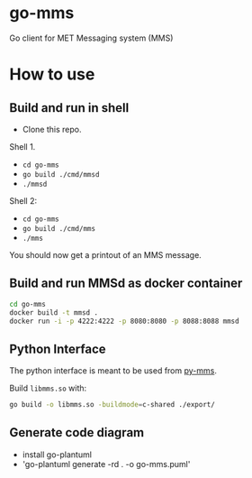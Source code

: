 # go-mms
Go client for MET Messaging system (MMS)


# How to use
## Build and run in shell
- Clone this repo.

Shell 1.
- `cd go-mms`
- `go build ./cmd/mmsd`
- `./mmsd`

Shell 2:
- `cd go-mms`
- `go build ./cmd/mms`
- `./mms`

You should now get a printout of an MMS message.

## Build and run MMSd as docker container
```bash
cd go-mms
docker build -t mmsd .
docker run -i -p 4222:4222 -p 8080:8080 -p 8088:8088 mmsd
```

## Python Interface

The python interface is meant to be used from [py-mms](https://github.com/metno/py-mms).

Build `libmms.so` with:
```bash
go build -o libmms.so -buildmode=c-shared ./export/
```

## Generate code diagram
- install go-plantuml
- 'go-plantuml generate -rd . -o go-mms.puml'
